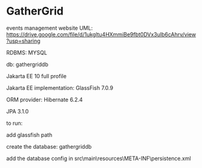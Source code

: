 # GatherGrid
events management website
UML:
https://drive.google.com/file/d/1ukgltu4HXmmiBe9fbt0DVx3ulb6cAhrv/view?usp=sharing

RDBMS: MYSQL

db: gathergriddb

Jakarta EE 10 full profile

Jakarta EE implementation: GlassFish 7.0.9

ORM provider: Hibernate 6.2.4

JPA 3.1.0

to run:

add glassfish path

create the database: gathergriddb

add the database config in src\main\resources\META-INF\persistence.xml
